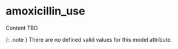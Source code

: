 # amoxicillin_use
Content TBD


{: .note }
There are no defined valid values for this model attribute.
